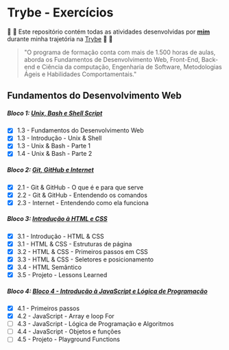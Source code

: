 # Trybe - Exercícios

:rocket: :green_heart: Este repositório contém todas as atividades desenvolvidas por __[mim](https://www.linkedin.com/in/sauloam/)__ durante minha trajetória na [Trybe](https://www.betrybe.com/) :rocket: :green_heart:

>"O programa de formação conta com mais de 1.500 horas de aulas, aborda os Fundamentos de Desenvolvimento Web, Front-End, Back-end e Ciência da computação, Engenharia de Software, Metodologias Ágeis e Habilidades Comportamentais."

## Fundamentos do Desenvolvimento Web

##### Bloco 1: [Unix, Bash e Shell Script](https://github.com/saulomagalhaes/trybe-exercicios/tree/main/01-Fundamentos/bloco-01-unix-%26-bash)
- [x] 1.3 - Fundamentos do Desenvolvimento Web
- [x] 1.3 - Introdução - Unix & Shell
- [x] 1.3 - Unix & Bash - Parte 1
- [x] 1.4 - Unix & Bash - Parte 2

##### Bloco 2: [Git, GitHub e Internet](https://github.com/saulomagalhaes/trybe-exercicios/tree/main/01-Fundamentos/bloco-02-git-github-e-internet)
- [x] 2.1 - Git & GitHub  - O que é e para que serve
- [x] 2.2 - Git & GitHub - Entendendo os comandos
- [x] 2.3 - Internet - Entendendo como ela funciona

##### Bloco 3: [Introdução à HTML e CSS](https://github.com/saulomagalhaes/trybe-exercicios/tree/main/01-Fundamentos/bloco-03-HTML-e-CSS)
- [x] 3.1 - Introdução - HTML & CSS
- [x] 3.1 - HTML & CSS - Estruturas de página
- [x] 3.2 - HTML & CSS - Primeiros passos em CSS
- [x] 3.3 - HTML & CSS - Seletores e posicionamento
- [x] 3.4 - HTML Semântico
- [x] 3.5 - Projeto - Lessons Learned

##### Bloco 4: [Bloco 4 - Introdução à JavaScript e Lógica de Programação](https://github.com/saulomagalhaes/trybe-exercicios/tree/main/01-Fundamentos/bloco-04-introducao-a-javascript)
- [x] 4.1 - Primeiros passos
- [x] 4.2 - JavaScript - Array e loop For
- [ ] 4.3 - JavaScript - Lógica de Programação e Algoritmos
- [ ] 4.4 - JavaScript - Objetos e funções
- [ ] 4.5 - Projeto - Playground Functions

